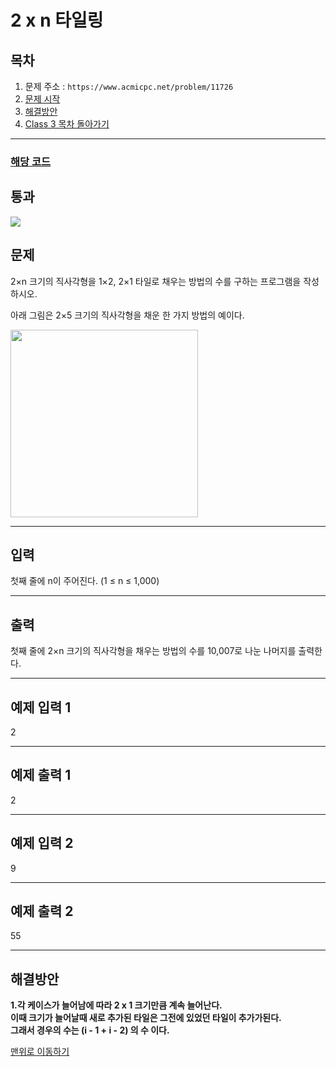 # 2 x n 타일링

## 목차

1. 문제 주소 : `https://www.acmicpc.net/problem/11726`
2. [문제 시작](#문제)
3. [해결방안](#해결방안)
4. [Class 3 목차 돌아가기](../README.md)
___

### [해당 코드](./이xN타일링.java)

## 통과

<img src="https://github.com/user-attachments/assets/f0bec4f2-e01e-4399-9d48-71d5b587547e">

## 문제

2×n 크기의 직사각형을 1×2, 2×1 타일로 채우는 방법의 수를 구하는 프로그램을 작성하시오.

아래 그림은 2×5 크기의 직사각형을 채운 한 가지 방법의 예이다.

<img src="https://github.com/user-attachments/assets/f31180f9-90b4-46ce-a614-c4b4b5642cf0" width=300>

___

## 입력

첫째 줄에 n이 주어진다. (1 ≤ n ≤ 1,000)

___

## 출력

첫째 줄에 2×n 크기의 직사각형을 채우는 방법의 수를 10,007로 나눈 나머지를 출력한다.

___

## 예제 입력 1

2

---

## 예제 출력 1

2

---

## 예제 입력 2

9

---

## 예제 출력 2

55

---

## 해결방안
**1.각 케이스가 늘어남에 따라 2 x 1 크기만큼 계속 늘어난다.** <br>
**이때 크기가 늘어날때 새로 추가된 타일은 그전에 있었던 타일이 추가가된다.**<br>
**그래서 경우의 수는 (i - 1 + i - 2) 의 수 이다.**<br>

[맨위로 이동하기](#2-x-n-타일링)